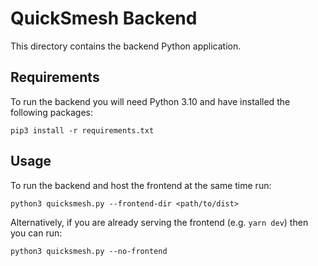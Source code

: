 # QuickSmesh Backend

This directory contains the backend Python application.

## Requirements

To run the backend you will need Python 3.10 and have installed the following packages:

    pip3 install -r requirements.txt

## Usage

To run the backend and host the frontend at the same time run:

    python3 quicksmesh.py --frontend-dir <path/to/dist>

Alternatively, if you are already serving the frontend (e.g. `yarn dev`) then you can run:

    python3 quicksmesh.py --no-frontend
